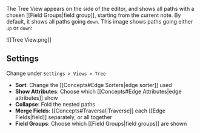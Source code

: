 The Tree View appears on the side of the editor, and shows all paths with a chosen [[Field Groups|field group]], starting from the current note. By default, it shows all paths going `down`. This image shows paths going either `up` or `down`:

![[Tree View.png]]

## Settings

Change under `Settings > Views > Tree`

- **Sort**: Change the [[Concepts#Edge Sorters|edge sorter]] used
- **Show Attributes**: Choose which [[Concepts#Edge Attributes|edge attributes]] show
- **Collapse**: Fold the nested paths
- **Merge Fields**: [[Concepts#Traversal|Traverse]] each [[Edge Fields|field]] separately, or all together
- **Field Groups**: Choose which [[Field Groups|field groups]] are shown
